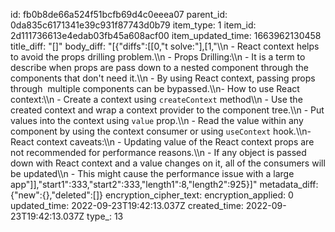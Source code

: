 id: fb0b8de66a524f51bcfb69d4c0eeea07
parent_id: 0da835c6171341e39c931f87743d0b79
item_type: 1
item_id: 2d111736613e4edab03fb45a608acf00
item_updated_time: 1663962130458
title_diff: "[]"
body_diff: "[{\"diffs\":[[0,\"t solve:\"],[1,\"\\\n    - React context helps to avoid the props drilling problem.\\\n    - Props Drilling:\\\n        - It is a term to describe when props are pass down to a nested component through the components that don't need it.\\\n    - By using React context, passing props through  multiple components can be bypassed.\\\n- How to use React context:\\\n    - Create a context using `createContext` method\\\n    - Use the created context and wrap a context provider to the component tree.\\\n    - Put values into the context using `value` prop.\\\n    - Read the value within any component by using the context consumer or using `useContext` hook.\\\n- React context caveats:\\\n    - Updating value of the React context props are not recommended for performance reasons.\\\n    - If any object is passed down with React context and a value changes on it, all of the consumers will be updated\\\n        - This might cause the performance issue with a large app\"]],\"start1\":333,\"start2\":333,\"length1\":8,\"length2\":925}]"
metadata_diff: {"new":{},"deleted":[]}
encryption_cipher_text: 
encryption_applied: 0
updated_time: 2022-09-23T19:42:13.037Z
created_time: 2022-09-23T19:42:13.037Z
type_: 13